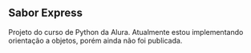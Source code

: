 Sabor Express
-----------------
Projeto do curso de Python da Alura.
Atualmente estou implementando orientação a objetos, porém ainda não foi publicada.

